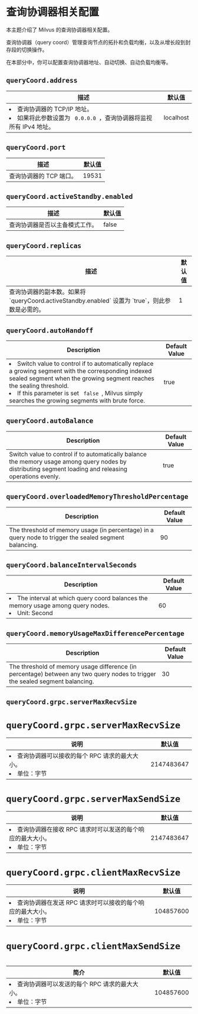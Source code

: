 


# 查询协调器相关配置

本主题介绍了 Milvus 的查询协调器相关配置。

查询协调器（query coord）管理查询节点的拓扑和负载均衡，以及从增长段到封存段的切换操作。

在本部分中，你可以配置查询协调器地址、自动切换、自动负载均衡等。

## `queryCoord.address`

<table id="queryCoord.address">
  <thead>
    <tr>
      <th class="width80"> 描述 </th>
      <th class="width20"> 默认值 </th> 
    </tr>
  </thead>
  <tbody>
    <tr>
      <td>
        <li> 查询协调器的 TCP/IP 地址。</li>
        <li> 如果将此参数设置为 <code> 0.0.0.0 </code>，查询协调器将监视所有 IPv4 地址。</li>
      </td>
      <td> localhost </td>
    </tr>
  </tbody>
</table>

## `queryCoord.port`

<table id="queryCoord.port">
  <thead>
    <tr>
      <th class="width80"> 描述 </th>
      <th class="width20"> 默认值 </th> 
    </tr>
  </thead>
  <tbody>
    <tr>
      <td> 查询协调器的 TCP 端口。</td>
      <td> 19531 </td>
    </tr>
  </tbody>
</table>

## `queryCoord.activeStandby.enabled`

<table id="rootCoord.dmlChannelNum">
  <thead>
    <tr>
      <th class="width80"> 描述 </th>
      <th class="width20"> 默认值 </th> 
    </tr>
  </thead>
  <tbody>
    <tr>
      <td>
        查询协调器是否以主备模式工作。
      </td>
      <td> false </td>
    </tr>
  </tbody>
</table>

## `queryCoord.replicas`

<table id="rootCoord.dmlChannelNum">
  <thead>
    <tr>
      <th class="width80"> 描述 </th>
      <th class="width20"> 默认值 </th> 
    </tr>
  </thead>
  <tbody>
    <tr>
      <td>
        查询协调器的副本数。如果将 `queryCoord.activeStandby.enabled` 设置为 `true`，则此参数是必需的。
      </td>
      <td> 1 </td>
    </tr>
  </tbody>
</table>

## `queryCoord.autoHandoff`
 
<table id="queryCoord.autoHandoff">
  <thead>
    <tr>
      <th class="width80"> Description </th>
      <th class="width20"> Default Value </th> 
    </tr>
  </thead>
  <tbody>
    <tr>
      <td>
        <li> Switch value to control if to automatically replace a growing segment with the corresponding indexed sealed segment when the growing segment reaches the sealing threshold.</li>
        <li> If this parameter is set <code> false </code>, Milvus simply searches the growing segments with brute force.</li>
      </td>
      <td> true </td>
    </tr>
  </tbody>
</table>

## `queryCoord.autoBalance`

<table id="queryCoord.autoBalance">
  <thead>
    <tr>
      <th class="width80"> Description </th>
      <th class="width20"> Default Value </th> 
    </tr>
  </thead>
  <tbody>
    <tr>
      <td>
        Switch value to control if to automatically balance the memory usage among query nodes by distributing segment loading and releasing operations evenly.
      </td>
      <td> true </td>
    </tr>
  </tbody>
</table>

## `queryCoord.overloadedMemoryThresholdPercentage`

<table id="queryCoord.overloadedMemoryThresholdPercentage">
  <thead>
    <tr>
      <th class="width80"> Description </th>
      <th class="width20"> Default Value </th> 
    </tr>
  </thead>
  <tbody>
    <tr>
      <td>
        The threshold of memory usage (in percentage) in a query node to trigger the sealed segment balancing. 
      </td>
      <td> 90 </td>
    </tr>
  </tbody>
</table>

## `queryCoord.balanceIntervalSeconds`

<table id="queryCoord.balanceIntervalSeconds">
  <thead>
    <tr>
      <th class="width80"> Description </th>
      <th class="width20"> Default Value </th> 
    </tr>
  </thead>
  <tbody>
    <tr>
      <td>
        <li> The interval at which query coord balances the memory usage among query nodes.</li>
        <li> Unit: Second </li>
      </td>
      <td> 60 </td>
    </tr>
  </tbody>
</table>


## `queryCoord.memoryUsageMaxDifferencePercentage`

<table id="queryCoord.memoryUsageMaxDifferencePercentage">
  <thead>
    <tr>
      <th class="width80"> Description </th>
      <th class="width20"> Default Value </th> 
    </tr>
  </thead>
  <tbody>
    <tr>
      <td>
        The threshold of memory usage difference (in percentage) between any two query nodes to trigger the sealed segment balancing. 
      </td>
      <td> 30 </td>
    </tr>
  </tbody>
</table>

## `queryCoord.grpc.serverMaxRecvSize`
 


# `queryCoord.grpc.serverMaxRecvSize`

<table id="queryCoord.grpc.serverMaxRecvSize">
  <thead>
    <tr>
      <th class="width80"> 说明 </th>
      <th class="width20"> 默认值 </th> 
    </tr>
  </thead>
  <tbody>
    <tr>
      <td>
        <li> 查询协调器可以接收的每个 RPC 请求的最大大小。</li>
        <li> 单位：字节 </li>
      </td>
      <td> 2147483647 </td>
    </tr>
  </tbody>
</table>

# `queryCoord.grpc.serverMaxSendSize`

<table id="queryCoord.grpc.serverMaxSendSize">
  <thead>
    <tr>
      <th class="width80"> 说明 </th>
      <th class="width20"> 默认值 </th> 
    </tr>
  </thead>
  <tbody>
    <tr>
      <td>
        <li> 查询协调器在接收 RPC 请求时可以发送的每个响应的最大大小。</li>
        <li> 单位：字节 </li>
      </td>
      <td> 2147483647 </td>
    </tr>
  </tbody>
</table>

# `queryCoord.grpc.clientMaxRecvSize`

<table id="queryCoord.grpc.clientMaxRecvSize">
  <thead>
    <tr>
      <th class="width80"> 说明 </th>
      <th class="width20"> 默认值 </th> 
    </tr>
  </thead>
  <tbody>
    <tr>
      <td>
        <li> 查询协调器在发送 RPC 请求时可以接收的每个响应的最大大小。</li>
        <li> 单位：字节 </li>
      </td>
      <td> 104857600 </td>
    </tr>
  </tbody>
</table>

# `queryCoord.grpc.clientMaxSendSize`



# 


<table id="queryCoord.grpc.clientMaxSendSize">
  <thead>
    <tr>
      <th class="width80"> 简介 </th>
      <th class="width20"> 默认值 </th> 
    </tr>
  </thead>
  <tbody>
    <tr>
      <td>
        <li> 查询协调器可以发送的每个 RPC 请求的最大大小。</li>
        <li> 单位：字节 </li>
      </td>
      <td> 104857600 </td>
    </tr>
  </tbody>
</table> 

